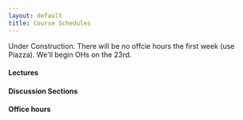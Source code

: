 ```yaml
---
layout: default
title: Course Schedules
---
```


Under Construction. There will be no offcie hours the first week (use Piazza). We'll begin OHs on the 23rd.

#### Lectures

#### Discussion Sections

#### Office hours